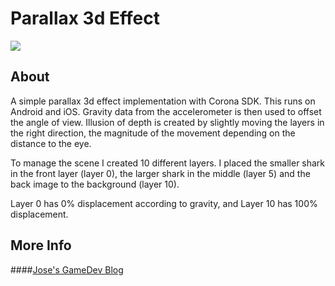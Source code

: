 Parallax 3d Effect
=============
<img src="http://www.josellausas.com/wp-content/uploads/2014/09/parallax_3d_effect-1024x576.jpg"></img>
## About
A simple parallax 3d effect implementation with Corona SDK. This runs on Android and iOS.
Gravity data from the accelerometer is then used to offset the angle of view. Illusion of depth is created by slightly moving the layers in the right direction, the magnitude of the movement depending on the distance to the eye.

To manage the scene I created 10 different layers. I placed the smaller shark in the front layer (layer 0), the larger shark in the middle (layer 5) and the back image to the background (layer 10).


Layer 0 has 0% displacement according to gravity, and Layer 10 has 100% displacement.
## More Info
####[Jose's GameDev Blog](http://www.josellausas.com/2014/09/parallax-3d-effect-corona)




